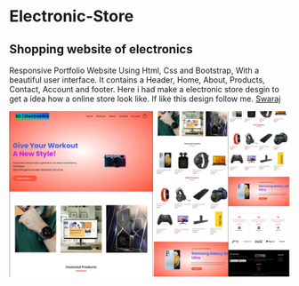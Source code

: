 # Electronic-Store
## Shopping website of electronics
Responsive Portfolio Website Using Html, Css and Bootstrap, With a beautiful user interface. It contains a Header, Home, About, Products, Contact, Account and footer. Here i had make a electronic store desgin to get a idea how a online store look like.
If like this design follow me. [Swaraj](https://github.com/Swaraj40)

![Resume cv](/Preview1.jpg)
